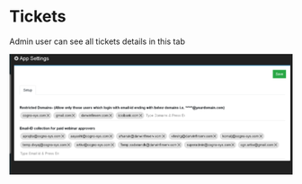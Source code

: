 # Tickets

Admin user can see all tickets details in this tab

![](../../.gitbook/assets/image%20%2881%29.png)

